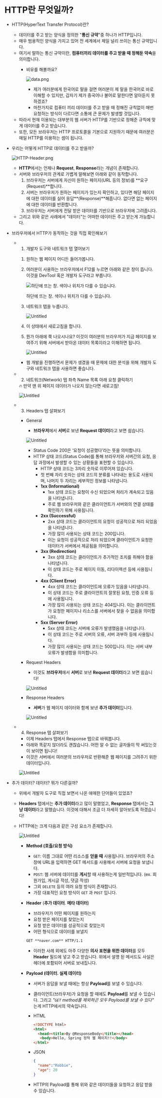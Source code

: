 # HTTP란 무엇일까?

- HTTP(HyperText Transfer Protocol)란?
    - 데이터를 주고 받는 양식을 정의한 "**통신 규약**"중 하나가 HTTP입니다.
    - 매우 범용적인 양식을 가지고 있어 전 세계에서 제일 널리 쓰이는 통신 규약입니다.
    - 여기서 말하는 통신 규약이란, **컴퓨터끼리 데이터를 주고 받을 때 정해둔 약속**을 의미합니다.
        - 비유를 해볼까요?
            
            ![data.png](https://s3-us-west-2.amazonaws.com/secure.notion-static.com/664c48a4-ab66-4eef-b086-e05da64a6e77/data.png)
            
            - 제가 여러분에게 한국어로 말을 걸면 여러분이 제 말을 한국어로 바로 이해할 수 있지만, 갑자기 제가 중국어나 불어로 말한다면 알아듣지 못하겠죠?
            - 마찬가지로 컴퓨터 끼리 데이터를 주고 받을 때 정해진 규칙없이 매번 요청하는 방식이 다르다면 소통에 큰 문제가 발생할 것입니다.
    - 따라서 현재 이용되는 대부분의 웹 서버가 HTTP를 기반으로 정해준 규칙에 맞게 데이터를 주고 받습니다.
    - 또한, 모든 브라우저는 HTTP 프로토콜을 기본으로 지원하기 때문에 여러분은 매일 HTTP를 이용하는 셈이 됩니다.
        
        
- 우리는 어떻게 HTTP로 데이터를 주고 받을까?
    
    ![HTTP-Header.png](https://s3-us-west-2.amazonaws.com/secure.notion-static.com/9622f215-3e8d-4ea5-bb0e-adf40f57b01a/HTTP-Header.png)
    
    - **HTTP**에서는 언제나 **Request**, **Response**라는 개념이 존재합니다.
    - 서버와 브라우저의 관계로 가볍게 말해보면 아래와 같이 동작합니다.
        1. 브라우저는 서버에게 자신이 원하는 페이지(URL 등의 정보)를 **요구(Request)**합니다.
        2. 서버는 브라우저가 원하는 페이지가 있는지 확인하고, 있다면 해당 페이지에 대한 데이터를 실어 응답**(Response)**해줍니다. 없다면 없는 페이지에 대한 데이터를 반환합니다.
        3. 브라우저는 서버에게 전달 받은 데이터를 기반으로 브라우저에 그려줍니다.
    - 그리고 위와 같은 사례에서 "데이터"는 어떠한 데이터든 주고 받는게 가능합니다.
    
- 브라우저에서 HTTP가 동작하는 것을 직접 확인해보기
    - 1) 개발자 도구와 네트워크 탭 열어보기
        1. 원하는 웹 페이지 어디든 들어가봅니다.
        2. 여러분이 사용하는 브라우저에서 F12를 누르면 아래와 같은 창이 뜹니다.
        이것을 DevTool 혹은 개발자 도구라고 부릅니다.
            
            ![하단에 뜨는 창. 색이나 위치가 다를 수 있습니다.](https://s3-us-west-2.amazonaws.com/secure.notion-static.com/870b4ae6-2e85-47b1-8180-f6fa9ad5de76/Untitled.png)
            
            하단에 뜨는 창. 색이나 위치가 다를 수 있습니다.
            
        3. 네트워크 탭을 누릅니다.
            
            ![Untitled](https://s3-us-west-2.amazonaws.com/secure.notion-static.com/95400773-8711-4da0-a4e4-876f0458c105/Untitled.png)
            
        4. 이 상태에서 새로고침을 합니다.
        5. 뭔가 아래에 쭉 나오시나요? 이것이 여러분의 브라우저가 지금 페이지를 보여주기 위해 서버에서 받아온 데이터 목록이라고 이해하면 됩니다.
            
            ![Untitled](https://s3-us-west-2.amazonaws.com/secure.notion-static.com/821717b6-53d5-4c37-a3f0-9bb34c8171c8/Untitled.png)
            
        - 웹 개발을 진행하면서 문제가 생겼을 때 문제에 대한 분석을 위해 개발자 도구와 네트워크 탭을 사용하면 좋습니다.
        
    - 2) 네트워크(Network) 탭 좌측 Name 목록 아래 요청 클릭하기
        
        <aside>
        🔥 만약 맨 위 페이지 데이터가 나오지 않는다면 새로고침!
        
        </aside>
        
        ![Untitled](https://s3-us-west-2.amazonaws.com/secure.notion-static.com/80a2b825-7ba0-44dd-8ab9-b056c86940a5/Untitled.png)
        
    - 3) Headers 탭 살펴보기
        - General
            - **브라우저**에서 **서버**로 보낸 **Request 데이터**라고 보면 쉽습니다.
            
            ![Untitled](https://s3-us-west-2.amazonaws.com/secure.notion-static.com/45e1d8da-d053-49ed-95da-bbf07910f518/Untitled.png)
            
            - Status Code 200은 ‘요청이 성공했다’라는 뜻을 의미합니다.
            - HTTP 상태 코드(Status Code)를 통해 브라우저와 서버간의 요청, 응답 과정에서 발생할 수 있는 상황들을 표현할 수 있습니다.
                - HTTP 상태 코드는 3자리 숫자로 이루어져 있습니다.
                - 첫 번째 자리 숫자는 상태 코드의 분류를 나타내는 용도로 사용되며, 나머지 두 자리는 세부적인 정보를 나타냅니다.
                - **1xx (Informational)**
                    - 1xx 상태 코드는 요청이 수신 되었으며 처리가 계속되고 있음을 나타냅니다.
                    - 주로 웹 브라우저와 같은 클라이언트가 서버와의 연결 상태를 확인하기 위해 사용됩니다.
                - **2xx (Successful)**
                    - 2xx 상태 코드는 클라이언트의 요청이 성공적으로 처리 되었음을 나타냅니다.
                    - 가장 많이 사용되는 상태 코드는 200입니다.
                    - 이는 요청이 성공적으로 처리 되었으며 클라이언트가 요청한 데이터가 서버에서 제공됨을 의미합니다.
                - **3xx (Redirection)**
                    - 3xx 상태 코드는 클라이언트가 추가적인 조치를 취해야 함을 나타냅니다.
                    - 이 상태 코드는 주로 페이지 이동, 리다이렉션 등에 사용됩니다.
                - **4xx (Client Error)**
                    - 4xx 상태 코드는 클라이언트에 오류가 있음을 나타냅니다.
                    - 이 상태 코드는 주로 클라이언트의 잘못된 요청, 인증 오류 등에 사용됩니다.
                    - 가장 많이 사용되는 상태 코드는 404입니다. 이는 클라이언트가 요청한 페이지나 리소스를 서버에서 찾을 수 없음을 의미합니다.
                - **5xx (Server Error)**
                    - 5xx 상태 코드는 서버에 오류가 발생했음을 나타냅니다.
                    - 이 상태 코드는 주로 서버의 오류, 서버 과부하 등에 사용됩니다.
                    - 가장 많이 사용되는 상태 코드는 500입니다. 이는 서버 내부 오류가 발생함을 의미합니다.
                
        - Request Headers
            - 이것도 **브라우저**에서 **서버**로 보낸 **Request 데이터**라고 보면 쉽습니다!
            
            ![Untitled](https://s3-us-west-2.amazonaws.com/secure.notion-static.com/42a48cbb-bee0-4c90-b793-9e82e75d1995/Untitled.png)
            
        - Response Headers
            - **서버**가 웹 페이지 데이터와 함께 보낸 **추가 데이터**입니다.
            
            ![Untitled](https://s3-us-west-2.amazonaws.com/secure.notion-static.com/2edc216e-1e44-4ba0-81a6-fe393191f4a1/Untitled.png)
            
        
    - 4) Response 탭 살펴보기
        - 이제 Headers 탭에서 Response 탭으로 바꿔봅니다.
        - 아래와 똑같지 않더라도 괜찮습니다. 어떤 알 수 없는 글자들이 막 써있는것이 보이면 됩니다!
        - 이것은 서버에서 여러분의 브라우저로 반환해준 웹 페이지를 그려주기 위한 데이터입니다.
        
        ![Untitled](https://s3-us-west-2.amazonaws.com/secure.notion-static.com/e7f4a97f-682a-4d1e-ab1f-1069c59f2b97/Untitled.png)
        
    
- 추가 데이터? 데이터? 뭐가 다른걸까?
    - 위에서 개발자 도구로 직접 보면서 나온 애매한 단어들이 있었죠?
    - **Headers** 탭에서는 **추가 데이터**라고 많이 말했었고, **Response** 탭에서는 **그냥 데이터**라고 말했습니다. 이것에 대해서 조금 더 자세히 알아보도록 하겠습니다!
    
    - HTTP에는 크게 다음과 같은 구성 요소가 존재합니다.
        
        ![Untitled](https://s3-us-west-2.amazonaws.com/secure.notion-static.com/fa8f4918-1a70-4e2a-84e1-92f5f8ae16ce/Untitled.png)
        
        - **Method (호출/요청 방식)**
            - `GET`: 이름 그대로 어떤 리소스를 **얻을 때** 사용됩니다. 브라우저의 주소창에 URL을 입력하면 GET 메서드를 사용해서 서버에 요청을 보냅니다.
            - `POST`: 웹 서버에 데이터를 **게시**할 때 사용하는게 일반적입니다. (ex. 회원가입, 게시글 작성, 댓글 작성)
            - 그외 `DELETE` 등의 여러 요청 방식이 존재합니다.
            - 가장 대표적인 요청 방식이 `GET` 과 `POST` 입니다.
        - **Header** (**추가 데이터**. **메타 데이터**)
            - 브라우저가 어떤 페이지를 원하는지
            - 요청 받은 페이지를 찾았는지
            - 요청 받은 데이터를 성공적으로 찾았는지
            - 어떤 형식으로 데이터를 보낼지
            
            ```html
            GET **naver.com** HTTP/1.1
            ```
            
            - 이러한 사례 외에도 아주 다양한 **의사 표현을 위한 데이터**를 모두 **Header** 필드에 넣고 주고 받습니다. 위에서 설명 된 메서드도 사실은 헤더에 포함되어 서버로 보내집니다.
        - **Payload (데이터. 실제 데이터)**
            - 서버가 응답을 보낼 때에는 항상 **Payload**를 보낼 수 있습니다.
            - 클라이언트(브라우저)가 요청을 할 때에도 **Payload**를 보낼 수 있습니다.
            그리고 *"`GET` method를 제외하곤 모두 Payload를 보낼 수 있다"* 는게 HTTP에서의 약속입니다.
            - HTML
                
                ```html
                <!DOCTYPE html>
                <html>
                  <head><title>By @ResponseBody</title></head>
                   <body>Hello, Spring 정적 웹 페이지!!</body>
                </html>
                ```
                
            - JSON
                
                ```json
                { 
                  "name":"Robbie",
                  "age": 20
                }
                ```
                
            - HTTP의 Payload를 통해 위와 같은 데이터들을 요청하고 응답 받을 수 있습니다.
